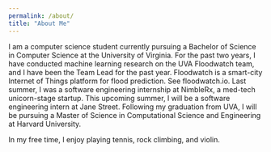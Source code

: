 ```yaml
---
permalink: /about/
title: "About Me"
---
```


I am a computer science student currently pursuing a Bachelor of Science in Computer Science at the University of Virginia. For the past two years, I have conducted machine learning research on the UVA Floodwatch team, and I have been the Team Lead for the past year. Floodwatch is a smart-city Internet of Things platform for flood prediction. See floodwatch.io. Last summer, I was a software engineering internship at NimbleRx, a med-tech unicorn-stage startup. This upcoming summer, I will be a software engineering intern at Jane Street. Following my graduation from UVA, I will be pursuing a Master of Science in Computational Science and Engineering at Harvard University.

In my free time, I enjoy playing tennis, rock climbing, and violin.
